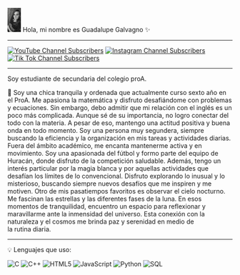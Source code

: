<img src="https://raw.githubusercontent.com/Guadalupe0025/Guadalupe0025/main/fotogit.jpg" style="height: 6%; width:6%;"/> Hola, mi nombre es Guadalupe Galvagno :sparkles:

___________________________________________________________________________________________________________________________________________________________________________________________

  [![YouTube Channel Subscribers](https://img.shields.io/youtube/channel/subscribers/UCxPD7bsocoAMq8Dj18kmGyQ?style=social)](https://www.youtube.com/channel/UCfe31gdVwqy-gSdwDDBMfqg)
  [![Instagram Channel Subscribers](https://img.shields.io/badge/Instagram-E4405F?style=for-the-badge&logo=instagram&logoColor=white)](https://www.Instagram.com/GuadalupeGalvagno)
  [![Tik Tok Channel Subscribers](https://img.shields.io/badge/TikTok-000000?style=for-the-badge&logo=tiktok&logoColor=white)](https://www.Tiktok.com/rusagalvagno)

___________________________________________________________________________________________________________________________________________________________________________________________


Soy estudiante de secundaria del colegio proA.

 :pushpin: Soy una chica tranquila y ordenada que actualmente curso sexto año en el ProA. Me apasiona la matemática y disfruto desafiándome con problemas y ecuaciones. Sin embargo, debo admitir que mi relación con el inglés es un poco más complicada. Aunque sé de su importancia, no logro conectar del todo con la materia. A pesar de eso, mantengo una actitud positiva y buena onda en todo momento. Soy una persona muy segundera, siempre buscando la eficiencia y la organización en mis tareas y actividades diarias.
 Fuera del ámbito académico, me encanta mantenerme activa y en movimiento. Soy una apasionada del fútbol y formo parte del equipo de Huracán, donde disfruto de la competición saludable. Además, tengo un interés particular por la magia blanca y por aquellas actividades que desafían los límites de lo convencional. Disfruto explorando lo inusual y lo misterioso, buscando siempre nuevos desafíos que me inspiren y me motiven.
 Otro de mis pasatiempos favoritos es observar el cielo nocturno. Me fascinan las estrellas y las diferentes fases de la luna. En esos momentos de tranquilidad, encuentro un espacio para reflexionar y maravillarme ante la inmensidad del universo. Esta conexión con la naturaleza y el cosmos me brinda paz y serenidad en medio de la rutina diaria.
___________________________________________________________________________________________________________________________________________________________________________________________
:bulb: Lenguajes que uso: 

 ![C](https://img.shields.io/badge/-C-000000?style=flat&logo=c)
![C++](https://img.shields.io/badge/-C++-000000?style=flat&logo=c%2B%2B)
![HTML5](https://img.shields.io/badge/-HTML5-000000?style=flat&logo=html5)
![JavaScript](https://img.shields.io/badge/-JavaScript-000000?style=flat&logo=javascript)
![Python](https://img.shields.io/badge/-Python-000000?style=flat&logo=python)
![SQL](https://img.shields.io/badge/-SQL-000000?style=flat&logo=postgresql)
